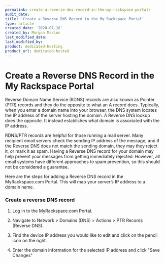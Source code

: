 ```yaml
---
permalink: create-a-reverse-dns-record-in-the-my-rackspace-portal/
audit_date:
title: 'Create a Reverse DNS Record in the My Rackspace Portal'
type: article
created_date: '2020-07-18'
created_by: Morgan Marion
last_modified_date:
last_modified_by:
product: dedicated-hosting
product_url: dedicated-hosted
---
```


# Create a Reverse DNS Record in the My Rackspace Portal

Reverse Domain Name Service (RDNS) records are also known as Pointer (PTR) records and they do the opposite to what an A record does. Typically, when you enter a domain name into your browser, the DNS system locates the IP address of the server hosting the domain. A Reverse DNS lookup does the opposite. It instead establishes what domain is associated with the IP address.

RDNS/PTR records are helpful for those running a mail server. Many recipient email servers check the sending IP address of the message, and if the Reverse DNS does not match the sending domain, they may they reject it, or mark it as spam. Having a Reverse DNS record for your domain may help prevent your messages from getting immediately rejected. However, all email systems have different approaches to spam prevention, so this should not be considered a guarantee.

Here are the steps for adding a Reverse DNS record in the MyRackspace.com Portal. This will map your server’s IP address to a domain name.

### Create a reverse DNS record

1. Log in to the MyRackspace.com Portal.

2. Navigate to Network > Domains (DNS) > Actions > PTR Records (Reverse DNS).

3. Find the device IP address you would like to edit and click on the pencil icon on the right.

4. Enter the domain information for the selected IP address and click "Save Changes"
